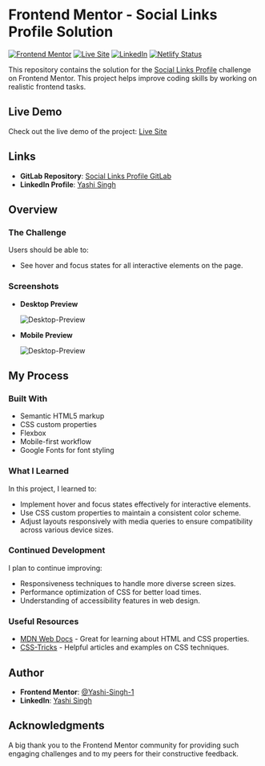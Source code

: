 # Frontend Mentor - Social Links Profile Solution
[![Frontend Mentor](https://img.shields.io/badge/Frontend%20Mentor-Profile%20Solution-blue)](https://www.frontendmentor.io/challenges/social-links-profile-UG32l9m6dQ)
[![Live Site](https://img.shields.io/badge/Live%20Site-Available-green)](https://social-links-profile-by-yashi.netlify.app/)
[![LinkedIn](https://img.shields.io/badge/LinkedIn-Yashi%20Singh-blue?logo=linkedin)](https://www.linkedin.com/in/yashi-singh-b4143a246)
[![Netlify Status](https://api.netlify.com/api/v1/badges/80021efb-4a6d-4b1e-9849-38d182974cf3/deploy-status)](https://app.netlify.com/sites/social-links-profile-by-yashi/deploys)

This repository contains the solution for the [Social Links Profile](https://www.frontendmentor.io/challenges/social-links-profile-UG32l9m6dQ) challenge on Frontend Mentor. This project helps improve coding skills by working on realistic frontend tasks.

## Live Demo

Check out the live demo of the project: [Live Site](https://social-links-profile-by-yashi.netlify.app/)

## Links

- **GitLab Repository**: [Social Links Profile GitLab](https://gitlab.com/Yashi-Singh-9/social-links-profile.git)
- **LinkedIn Profile**: [Yashi Singh](https://www.linkedin.com/in/yashi-singh-b4143a246)

## Overview

### The Challenge

Users should be able to:

- See hover and focus states for all interactive elements on the page.

### Screenshots

- **Desktop Preview**

  ![Desktop-Preview](Desktop-Preview.png)

- **Mobile Preview**

  ![Desktop-Preview](Mobile-Preview.png)

## My Process

### Built With

- Semantic HTML5 markup
- CSS custom properties
- Flexbox
- Mobile-first workflow
- Google Fonts for font styling

### What I Learned

In this project, I learned to:

- Implement hover and focus states effectively for interactive elements.
- Use CSS custom properties to maintain a consistent color scheme.
- Adjust layouts responsively with media queries to ensure compatibility across various device sizes.

### Continued Development

I plan to continue improving:

- Responsiveness techniques to handle more diverse screen sizes.
- Performance optimization of CSS for better load times.
- Understanding of accessibility features in web design.

### Useful Resources

- [MDN Web Docs](https://developer.mozilla.org/) - Great for learning about HTML and CSS properties.
- [CSS-Tricks](https://css-tricks.com/) - Helpful articles and examples on CSS techniques.

## Author

- **Frontend Mentor**: [@Yashi-Singh-1](https://www.frontendmentor.io/profile/Yashi-Singh-1)
- **LinkedIn**: [Yashi Singh](https://www.linkedin.com/in/yashi-singh-b4143a246)

## Acknowledgments

A big thank you to the Frontend Mentor community for providing such engaging challenges and to my peers for their constructive feedback.
